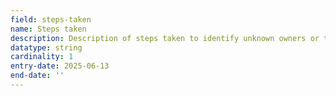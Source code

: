 ```yaml
---
field: steps-taken
name: Steps taken
description: Description of steps taken to identify unknown owners or tenants
datatype: string
cardinality: 1
entry-date: 2025-06-13
end-date: ''
---
```

